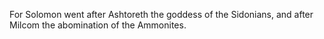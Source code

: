 For Solomon went after Ashtoreth the goddess of the Sidonians, and after Milcom the abomination of the Ammonites.
